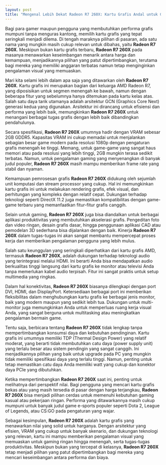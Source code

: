 ```yaml
---
layout: post
title: "Mengenal Lebih Dekat Radeon R7 260X: Kartu Grafis Andal untuk Gaming dan Produktivitas"
---
```


Bagi para gamer maupun pengguna yang membutuhkan performa grafis mumpuni tanpa menguras kantong, memilih kartu grafis yang tepat seringkali menjadi dilema. Di tengah maraknya pilihan di pasaran, ada satu nama yang mungkin masih cukup relevan untuk dibahas, yaitu **Radeon R7 260X**. Meskipun bukan kartu grafis terbaru, **Radeon R7 260X** pada masanya menawarkan keseimbangan menarik antara harga dan kemampuan, menjadikannya pilihan yang patut dipertimbangkan, terutama bagi mereka yang memiliki anggaran terbatas namun tetap menginginkan pengalaman visual yang memuaskan.

Mari kita selami lebih dalam apa saja yang ditawarkan oleh **Radeon R7 260X**. Kartu grafis ini merupakan bagian dari keluarga AMD Radeon R7, yang diposisikan untuk segmen menengah ke bawah, namun dengan beberapa fitur yang sebelumnya hanya ditemukan pada kartu kelas atas. Salah satu daya tarik utamanya adalah arsitektur GCN (Graphics Core Next) generasi kedua yang digunakan. Arsitektur ini dirancang untuk efisiensi dan performa yang lebih baik, memungkinkan **Radeon R7 260X** untuk menangani berbagai tugas grafis dengan lebih baik dibandingkan pendahulunya.

Secara spesifikasi, **Radeon R7 260X** umumnya hadir dengan VRAM sebesar 2GB GDDR5. Kapasitas VRAM ini cukup memadai untuk menjalankan sebagian besar game modern pada resolusi 1080p dengan pengaturan grafis menengah ke tinggi. Memang, untuk game-game yang sangat haus memori atau pada resolusi yang lebih tinggi, 2GB mungkin terasa sedikit terbatas. Namun, untuk pengalaman gaming yang menyenangkan di banyak judul populer, **Radeon R7 260X** masih mampu memberikan frame rate yang stabil dan nyaman.

Kemampuan pemrosesan grafis **Radeon R7 260X** didukung oleh sejumlah unit komputasi dan stream processor yang cukup. Hal ini memungkinkan kartu grafis ini untuk melakukan rendering grafis, efek visual, dan perhitungan yang kompleks dengan relatif cepat. Dukungan terhadap teknologi seperti DirectX 11.2 juga memastikan kompatibilitas dengan game-game terbaru yang memanfaatkan fitur-fitur grafis canggih.

Selain untuk gaming, **Radeon R7 260X** juga bisa diandalkan untuk berbagai aplikasi produktivitas yang membutuhkan akselerasi grafis. Pengeditan foto dan video ringan, desain grafis dasar, hingga penggunaan aplikasi CAD atau pemodelan 3D sederhana bisa dijalankan dengan baik. Kinerja **Radeon R7 260X** dalam tugas-tugas ini akan sangat membantu mempercepat proses kerja dan memberikan pengalaman pengguna yang lebih mulus.

Salah satu keunggulan yang seringkali diperhatikan dari kartu grafis AMD, termasuk **Radeon R7 260X**, adalah dukungan terhadap teknologi audio yang terintegrasi melalui HDMI. Ini berarti Anda bisa mendapatkan audio berkualitas tinggi langsung dari kartu grafis ke monitor atau televisi Anda tanpa memerlukan kabel audio terpisah. Fitur ini sangat praktis untuk setup multimedia yang ringkas.

Dalam hal konektivitas, **Radeon R7 260X** biasanya dilengkapi dengan port DVI, HDMI, dan DisplayPort. Ketersediaan berbagai port ini memberikan fleksibilitas dalam menghubungkan kartu grafis ke berbagai jenis monitor, baik yang modern maupun yang sedikit lebih tua. Dukungan untuk multi-monitor juga memungkinkan Anda untuk memperluas ruang kerja visual Anda, yang sangat berguna untuk multitasking atau meningkatkan pengalaman bermain game.

Tentu saja, berbicara tentang **Radeon R7 260X** tidak lengkap tanpa mempertimbangkan konsumsi daya dan kebutuhan pendinginan. Kartu grafis ini umumnya memiliki TDP (Thermal Design Power) yang relatif moderat, yang berarti tidak membutuhkan catu daya (power supply unit) yang terlalu besar atau sistem pendingin yang sangat canggih. Ini menjadikannya pilihan yang baik untuk upgrade pada PC yang mungkin tidak memiliki spesifikasi daya yang terlalu tinggi. Namun, penting untuk tetap memastikan catu daya Anda memiliki watt yang cukup dan konektor daya PCIe yang dibutuhkan.

Ketika mempertimbangkan **Radeon R7 260X** saat ini, penting untuk melihatnya dari perspektif nilai. Bagi pengguna yang mencari kartu grafis bekas atau yang masih tersedia di pasar dengan harga terjangkau, **Radeon R7 260X** bisa menjadi pilihan cerdas untuk memenuhi kebutuhan gaming kasual atau pekerjaan ringan. Performa yang ditawarkannya masih cukup mumpuni untuk banyak judul game e-sports populer seperti Dota 2, League of Legends, atau CS:GO pada pengaturan yang wajar.

Sebagai kesimpulan, **Radeon R7 260X** adalah kartu grafis yang menawarkan nilai yang solid untuk harganya. Dengan arsitektur yang efisien, VRAM yang cukup untuk banyak skenario, dan dukungan teknologi yang relevan, kartu ini mampu memberikan pengalaman visual yang memuaskan untuk gaming ringan hingga menengah, serta tugas-tugas produktivitas. Meskipun bukan yang tercepat di kelasnya, **Radeon R7 260X** tetap menjadi pilihan yang patut dipertimbangkan bagi mereka yang mencari keseimbangan antara performa dan biaya.
